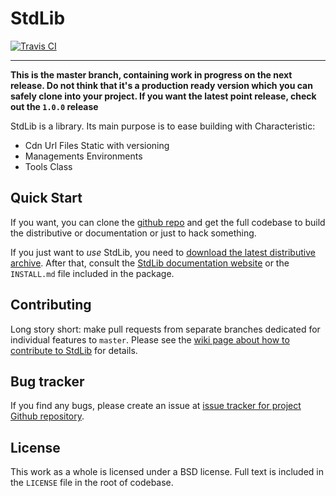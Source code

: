 StdLib 
======

[![Travis CI](https://travis-ci.org/luismayta/Stdlib.svg?branch=master)](https://travis-ci.org/luismayta/Stdlib)


---

**This is the master branch, containing work in progress on the next release.
Do not think that it's a production ready version which you can safely clone into your project.
If you want the latest point release, check out the `1.0.0` release**


StdLib is a library.
Its main purpose is to ease building with Characteristic:

- Cdn Url Files Static with versioning
- Managements Environments
- Tools Class

## Quick Start

If you want, you can clone the [github repo](https://github.com/luismayta/StdLib) and get the full codebase
to build the distributive or documentation or just to hack something.

If you just want to _use_ StdLib, you need to [download the latest distributive archive](https://sourceforge.net/projects/stdlib/files/latest/download?source=files).
After that, consult the [StdLib documentation website][booster-docs] or the `INSTALL.md` file included in the package.

## Contributing

Long story short: make pull requests from separate branches dedicated for individual features to `master`.
Please see the [wiki page about how to contribute to StdLib](https://github.com/luismayta/StdLib/wiki/How-to-contribute-to-this-repository) for details.

## Bug tracker
If you find any bugs, please create an issue at [issue tracker for project Github repository][booster-issues].

## License
This work as a whole is licensed under a BSD license. Full text is included in the `LICENSE` file in the root of codebase.


[booster-docs]: http://github.com/luismayta/StdLib/docs
[booster-issues]: https://github.com/luismayta/StdLib/issues
